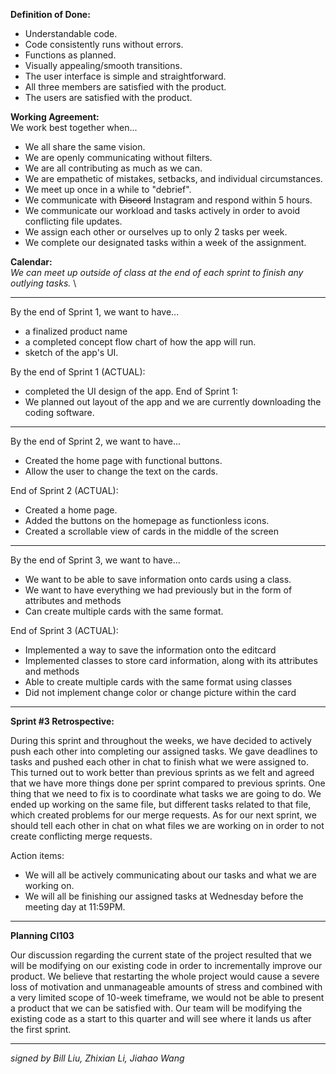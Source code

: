 **Definition of Done:**
- Understandable code.
- Code consistently runs without errors.
- Functions as planned.
- Visually appealing/smooth transitions.
- The user interface is simple and straightforward.
- All three members are satisfied with the product.
- The users are satisfied with the product.

**Working Agreement:** \
We work best together when...
- We all share the same vision.
- We are openly communicating without filters. 
- We are all contributing as much as we can.
- We are empathetic of mistakes, setbacks, and individual circumstances.
- We meet up once in a while to "debrief".
- We communicate with ~~Discord~~ Instagram and respond within 5 hours.
- We communicate our workload and tasks actively in order to avoid conflicting file updates.
- We assign each other or ourselves up to only 2 tasks per week.
- We complete our designated tasks within a week of the assignment. 

**Calendar:** \
_*We can meet up outside of class at the end of each sprint to finish any outlying tasks.*_ \

---------------------------------------------------------------------------------------------------------

By the end of Sprint 1, we want to have...
- a finalized product name
- a completed concept flow chart of how the app will run.
- sketch of the app's UI.

By the end of Sprint 1 (ACTUAL):
- completed the UI design of the app.
End of Sprint 1:
- We planned out layout of the app and we are currently downloading the coding software.

---------------------------------------------------------------------------------------------------------

By the end of Sprint 2, we want to have...
- Created the home page with functional buttons.
- Allow the user to change the text on the cards.

End of Sprint 2 (ACTUAL):
- Created a home page.
- Added the buttons on the homepage as functionless icons.
- Created a scrollable view of cards in the middle of the screen

---------------------------------------------------------------------------------------------------------

By the end of Sprint 3, we want to have...
- We want to be able to save information onto cards using a class.
- We want to have everything we had previously but in the form of attributes and methods
- Can create multiple cards with the same format.

End of Sprint 3 (ACTUAL):
- Implemented a way to save the information onto the editcard 
- Implemented classes to store card information, along with its attributes and methods
- Able to create multiple cards with the same format using classes
- Did not implement change color or change picture within the card

---------------------------------------------------------------------------------------------------------
**Sprint #3 Retrospective:**

During this sprint and throughout the weeks, we have decided to actively push each other into completing our assigned tasks. We gave deadlines to tasks and pushed each other in chat to finish what we were assigned to. This turned out to work better than previous sprints as we felt and agreed that we have more things done per sprint compared to previous sprints. One thing that we need to fix is to coordinate what tasks we are going to do. We ended up working on the same file, but different tasks related to that file, which created problems for our merge requests. As for our next sprint, we should tell each other in chat on what files we are working on in order to not create conflicting merge requests. 

Action items: 
- We will all be actively communicating about our tasks and what we are working on.
- We will all be finishing our assigned tasks at Wednesday before the meeting day at 11:59PM.

---------------------------------------------------------------------------------------------------------

**Planning CI103**

Our discussion regarding the current state of the project resulted that we will be modifying on our existing code in order to incrementally improve our product. We believe that restarting the whole project would cause a severe loss of motivation and unmanageable amounts of stress and combined with a very limited scope of 10-week timeframe, we would not be able to present a product that we can be satisfied with. Our team will be modifying the existing code as a start to this quarter and will see where it lands us after the first sprint.

---------------------------------------------------------------------------------------------------------

_signed by Bill Liu, Zhixian Li, Jiahao Wang_